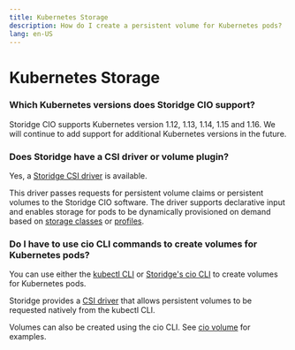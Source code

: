 ```yaml
---
title: Kubernetes Storage
description: How do I create a persistent volume for Kubernetes pods?
lang: en-US
---
```


# Kubernetes Storage

### Which Kubernetes versions does Storidge CIO support?

Storidge CIO supports Kubernetes version 1.12, 1.13, 1.14, 1.15 and 1.16. We will continue to add support for additional Kubernetes versions in the future.

### Does Storidge have a CSI driver or volume plugin?

Yes, a [Storidge CSI driver](https://hub.docker.com/_/storidge-csi-driver) is available.

This driver passes requests for persistent volume claims or persistent volumes to the Storidge CIO software. The driver supports declarative input and enables storage for pods to be dynamically provisioned on demand based on [storage classes](https://docs.storidge.com/kubernetes_storage/storage_classes.html) or [profiles](https://docs.storidge.com/cio_cli/profile.html#cio-profile-create).

### Do I have to use cio CLI commands to create volumes for Kubernetes pods?

You can use either the [kubectl CLI](https://kubernetes.io/docs/reference/kubectl/) or [Storidge's cio CLI](https://docs.storidge.com/cio_cli/overview.html) to create volumes for Kubernetes pods.

Storidge provides a [CSI driver](https://hub.docker.com/_/storidge-csi-driver) that allows persistent volumes to be requested natively from the kubectl CLI.

Volumes can also be created using the cio CLI. See [cio volume](https://docs.storidge.com/cio_cli/volume.html) for examples.
